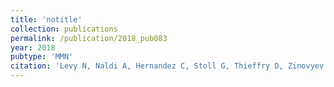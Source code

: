 ```yaml
---
title: 'notitle'
collection: publications
permalink: /publication/2018_pub083
year: 2018
pubtype: 'MMN'
citation: 'Levy N, Naldi A, Hernandez C, Stoll G, Thieffry D, Zinovyev A, Calzone L, Paulev&eacute; L. Prediction of Mutations to Control Pathways Enabling Tumor Cell Invasion with the CoLoMoTo Interactive Notebook (Tutorial). 2018. <i>Front Physiol</i> 9:787. '
---
```

